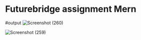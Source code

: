 # Futurebridge assignment Mern
#output
![Screenshot (260)](https://user-images.githubusercontent.com/97036992/236769287-097da12d-13c3-4bda-b934-1840a2953623.png)

 
![Screenshot (259)](https://user-images.githubusercontent.com/97036992/236769465-1f274fac-205b-4755-9865-bff1cbfb8e2b.png)
